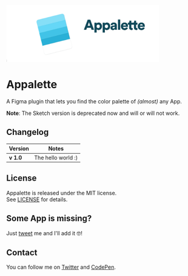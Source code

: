 <img src="https://github.com/Carlosarturo28/Appalette/raw/master/res/Appalette.gif" width="80%">

# Appalette

A Figma plugin that lets you find the color palette of _(almost)_ any App.

**Note**: The Sketch version is deprecated now and will or will not work.
## Changelog

| Version | Notes |
| --- | --- |
| **v 1.0** |  The hello world :) |

## License
Appalette is released under the MIT license.  
See [LICENSE](https://github.com/carlosarturo28/appalette/blob/master/LICENSE/) for details.

## Some App is missing?

Just [tweet](https://twitter.com/intent/tweet?text=Hey%20@cartur28,%20Appalette%20is%20missing%20this%20app:) me and I'll add it 🤓! 

## Contact

You can follow me on [Twitter](https://twitter.com/cartur28) and [CodePen](https://codepen.io/carlosarturo28/).


